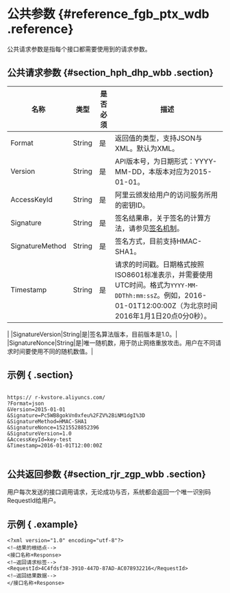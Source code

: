 # 公共参数 {#reference_fgb_ptx_wdb .reference}

公共请求参数是指每个接口都需要使用到的请求参数。

## 公共请求参数 {#section_hph_dhp_wbb .section}

|名称|类型|是否必须|描述|
|--|--|----|--|
|Format|String|是|返回值的类型，支持JSON与XML。默认为XML。|
|Version|String|是|API版本号，为日期形式：YYYY-MM-DD，本版本对应为2015-01-01。|
|AccessKeyId|String|是|阿里云颁发给用户的访问服务所用的密钥ID。|
|Signature|String|是|签名结果串，关于签名的计算方法，请参见[签名机制](intl.zh-CN/API参考/签名机制.md#)。|
|SignatureMethod|String|是|签名方式，目前支持HMAC-SHA1。|
|Timestamp|String|是| 请求的时间戳。日期格式按照ISO8601标准表示，并需要使用UTC时间。格式为`YYYY-MM-DDThh:mm:ssZ`。例如，2016-01-01T12:00:00Z（为北京时间2016年1月1日20点0分0秒）。

 |
|SignatureVersion|String|是|签名算法版本，目前版本是1.0。|
|SignatureNonce|String|是|唯一随机数，用于防止网络重放攻击。用户在不同请求时间要使用不同的随机数值。|

## 示例 { .section}

```

https:// r-kvstore.aliyuncs.com/
?Format=json
&Version=2015-01-01
&Signature=Pc5WB8gokVn0xfeu%2FZV%2BiNM1dgI%3D 
&SignatureMethod=HMAC-SHA1
&SignatureNonce=15215528852396
&SignatureVersion=1.0
&AccessKeyId=key-test
&Timestamp=2016-01-01T12:00:00Z
            
```

## 公共返回参数 {#section_rjr_zgp_wbb .section}

用户每次发送的接口调用请求，无论成功与否，系统都会返回一个唯一识别码RequestId给用户。

## 示例 { .example}

```
<?xml version="1.0" encoding="utf-8"?> 
<!—结果的根结点-->
<接口名称+Response>
<!—返回请求标签-->
<RequestId>4C4fdsf38-3910-447D-87AD-AC078932216</RequestId>
<!—返回结果数据-->
</接口名称+Response>
```

